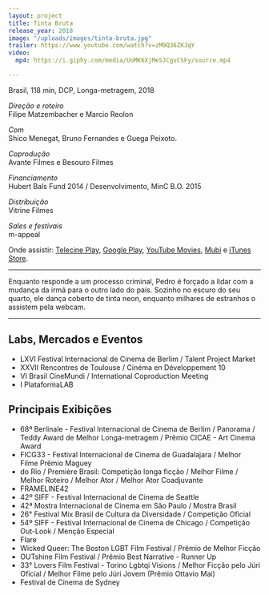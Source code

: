 ```yaml
---
layout: project
title: Tinta Bruta
release_year: 2018
image: "/uploads/images/tinta-bruta.jpg"
trailer: https://www.youtube.com/watch?v=zM9Q36ZKJqY
video:
  mp4: https://i.giphy.com/media/UoMK6XjMeSJCgvCSFy/source.mp4

---
```

Brasil, 118 min, DCP, Longa-metragem, 2018

_Direção e roteiro_  
Filipe Matzembacher e Marcio Reolon

_Com_  
Shico Menegat, Bruno Fernandes e Guega Peixoto.

_Coprodução_  
Avante Filmes e Besouro Filmes

_Financiamento_  
Hubert Bals Fund 2014 / Desenvolvimento, MinC B.O. 2015

_Distribuição_  
Vitrine Filmes

_Sales e festivais_  
m-appeal

Onde assistir: [Telecine Play](https://www.telecineplay.com.br/filme/Tinta_Bruta_14272), [Google Play](https://www.telecineplay.com.br/filme/Tinta_Bruta_14272), [YouTube Movies](https://www.youtube.com/watch?v=qOOk51Uhxl4), [Mubi](https://mubi.com/pt/films/hard-paint) e [iTunes Store](https://itunes.apple.com/br/movie/tinta-bruta/id1454489881).

***

Enquanto responde a um processo criminal, Pedro é forçado a lidar com a mudança da irmã para o outro lado do país. Sozinho no escuro do seu quarto, ele dança coberto de tinta neon, enquanto milhares de estranhos o assistem pela webcam.

***

## Labs, Mercados e Eventos

* LXVI Festival Internacional de Cinema de Berlim / Talent Project Market
* XXVII Rencontres de Toulouse / Cinéma en Développement 10
* VI Brasil CineMundi / International Coproduction Meeting
* I PlataformaLAB

## Principais Exibições

* 68ª Berlinale - Festival Internacional de Cinema de Berlim / Panorama / Teddy Award de Melhor Longa-metragem / Prêmio CICAE - Art Cinema Award
* FICG33 - Festival Internacional de Cinema de Guadalajara / Melhor Filme Prêmio Maguey
*  do Rio / Première Brasil: Competição longa ficção / Melhor Filme / Melhor Roteiro / Melhor Ator / Melhor Ator Coadjuvante
* FRAMELINE42
* 42º SIFF - Festival Internacional de Cinema de Seattle
* 42ª Mostra Internacional de Cinema em São Paulo / Mostra Brasil
* 26° Festival Mix Brasil de Cultura da Diversidade / Competição Oficial
* 54º SIFF - Festival Internacional de Cinema de Chicago / Competição Out-Look / Menção Especial
*  Flare
* Wicked Queer: The Boston LGBT Film Festival / Prêmio de Melhor Ficção
* OUTshine Film Festival / Prêmio Best Narrative - Runner Up
* 33° Lovers Film Festival - Torino Lgbtqi Visions / Melhor Ficção pelo Júri Oficial / Melhor Filme pelo Júri Jovem (Prêmio Ottavio Mai)
* Festival de Cinema de Sydney
